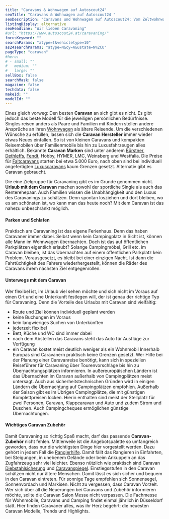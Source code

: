 ```yaml
---
title: "Caravans & Wohnwagen auf Autoscout24"
seoTitle: "Caravans & Wohnwagen auf Autoscout24 "
seoDescription: "Caravans und Wohnwagen auf Autoscout24: Vom Zeltwohnwagen, über den Mini-Caravan bis hin zum Luxus-Wohnwagen: hier finden Sie den passenden Caravan."
listingDisplay: alternative
seoHeadline: "Wir lieben Caravaning"
#url: "https://www.autoscout24.at/caravaning/"
focusKeyword: ""
searchParams: "atype=t&vehicletype=10"
as24searchParams: "atype=N&cy=A&ustate=N%2CU"
pageType: "caravan"
#hero: 
# - small: ""
#   medium: ""
#   large: ""
sellBox: false
searchMask: false
magazine: false
techdata: false
makeId: ""
modelId: ""
---
```

Eines gleich vorweg: Den besten __Caravan__ an sich gibt es nicht. Es gibt jedoch das beste Modell für die jeweiligen persönlichen Bedürfnisse. Singles reisen anders als Paare und Familien mit Kindern stellen andere Ansprüche an ihren [Wohnwagen](/wohnwagen/) als ältere Reisende. Um die verschiedenen Wünsche zu erfüllen, lassen sich die __Caravan Hersteller__ immer wieder etwas Neues einfallen. So ist von kleinen Caravans und kompakten Reisemobilen über Familienmobile bis hin zu Luxusfahrzeugen alles erhältlich. Bekannte __Caravan Marken__ sind unter anderem [Bürstner](/wohnmobile/buerstner/), [Dethleffs](/wohnmobile/dethleffs/), [Fendt](/wohnwagen/fendt/), Hobby, HYMER, LMC, Weinsberg und Westfalia. Die Preise für [Faltcaravans](https://www.autoscout24.de/informieren/ratgeber/glossar/wohnwagen-faltdach-klappdach-hubdach/) starten bei etwa 5.000 Euro, nach oben sind bei individuell angefertigten [Luxuscaravans](/wohnwagen/luxus-wohnwagen/) kaum Grenzen gesetzt. Alternativ gibt es Caravan gebraucht.

Die eine Zielgruppe für Caravaning gibt es im Grunde genommen nicht. __Urlaub mit dem Caravan__ machen sowohl der sportliche Single als auch das Renterehepaar. Auch Familien wissen die Unabhängigkeit und den Luxus des Caravanings zu schätzen. Denn spontan losziehen und dort bleiben, wo es am schönsten ist, wo kann man das heute noch? Mit dem Caravan ist das nahezu unbeschränkt möglich.

#### Parken und Schlafen
Praktisch am Caravaning ist das eigene Ferienhaus. Denn das haben Caravaner immer dabei. Selbst wenn kein Campingplatz in Sicht ist, können alle Mann im Wohnwagen übernachten. Doch ist das auf öffentlichen Parkplätzen eigentlich erlaubt? Solange Campingmöbel, Grill etc. im Caravan bleiben, ist das Übernachten auf einem öffentlichen Parkplatz kein Problem. Vorausgesetzt, es bleibt bei einer einzigen Nacht. Ist dann die Fahrtüchtigkeit des Fahrers wiederhergestellt, können die Räder des Caravans ihrem nächsten Ziel entgegenrollen.

#### Unterwegs mit dem Caravan
Wer flexibel ist, im Urlaub viel sehen möchte und sich nicht im Voraus auf einen Ort und eine Unterkunft festlegen will, der ist genau der richtige Typ für Caravaning. Denn die Vorteile des Urlaubs mit Caravan sind vielfältig:

*   Route und Ziel können individuell geplant werden
*   keine Buchungen im Voraus
*   kein langwieriges Suchen von Unterkünften
*   jederzeit flexibel
*   Bett, Küche und WC sind immer dabei
*   nach dem Abstellen das Caravans steht das Auto für Ausflüge zur Verfügung
*   ein Caravan kostet meist deutlich weniger als ein Wohnmobil
Innerhalb Europas sind Caravanern praktisch keine Grenzen gesetzt. Wer Hilfe bei der Planung einer Caravanreise benötigt, kann sich in speziellen Reiseführer für Caravaning über Tourenvorschläge bis hin zu Übernachtungsplätzen informieren. In außereuropäischen Ländern ist das Übernachten im Caravan außerhalb von Campingplätzen meist untersagt. Auch aus sicherheitstechnischen Gründen wird in einigen Ländern die Übernachtung auf Campingplätzen empfohlen. Außerhalb der Saison gibt es im Übrigen Campingplätze, die mit günstigen Komplettpreisen locken. Hierin enthalten sind meist der Stellplatz für zwei Personen, Caravan, Klappcaravan und Auto und zudem Strom und Duschen. Auch Campingcheques ermöglichen günstige Übernachtungen.

#### Wichtiges Caravan Zubehör
Damit Caravaning so richtig Spaß macht, darf das passende __Caravan-Zubehör__ nicht fehlen. Mittlerweile ist die Angebotspalette so umfangreich geworden, dass nur die wichtigsten Dinge hier vorgestellt werden. Dazu gehört in jedem Fall die [Rangierhilfe](https://www.autoscout24.de/informieren/ratgeber/glossar/wohnwagen-rangierhilfe/). Damit fällt das Rangieren in Einfahrten, bei Steigungen, in unebenem Gelände oder beim Ankuppeln an das Zugfahrzeug sehr viel leichter. Ebenso nützlich wie praktisch sind Caravan [Diebstahlsicherung](https://www.autoscout24.de/informieren/ratgeber/glossar/wohnwagen-diebstahlsicherung/) und [Caravanspiegel](https://www.autoscout24.de/informieren/ratgeber/glossar/wohnwagen-caravanspiegel-wohnwagenspiegel/). Einstiegsstufen in den Caravan schätzen nicht nur ältere Menschen. Damit lässt es sich sicher und bequem in den Caravan eintreten. Für sonnige Tage empfehlen sich Sonnensegel, Sonnenvordach und Markisen. Nicht zu vergessen, dass Caravan Vorzelt. Wer sich über all die Neuerungen bei Caravans und Zubehör informieren möchte, sollte die Caravan Salon Messe nicht verpassen. Die Fachmesse für Wohnmobile, Caravans und Camping findet einmal jährlich in Düsseldorf statt. Hier finden Caravaner alles, was ihr Herz begehrt: die neuesten Caravan Modelle, Trends und Highlights.